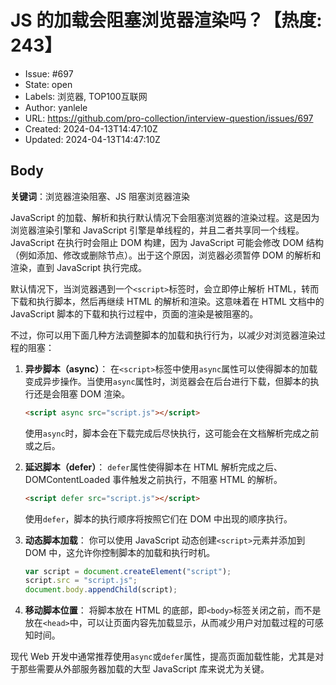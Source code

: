 # JS 的加载会阻塞浏览器渲染吗？【热度: 243】

- Issue: #697
- State: open
- Labels: 浏览器, TOP100互联网
- Author: yanlele
- URL: https://github.com/pro-collection/interview-question/issues/697
- Created: 2024-04-13T14:47:10Z
- Updated: 2024-04-13T14:47:10Z

## Body

**关键词**：浏览器渲染阻塞、JS 阻塞浏览器渲染

JavaScript 的加载、解析和执行默认情况下会阻塞浏览器的渲染过程。这是因为浏览器渲染引擎和 JavaScript 引擎是单线程的，并且二者共享同一个线程。JavaScript 在执行时会阻止 DOM 构建，因为 JavaScript 可能会修改 DOM 结构（例如添加、修改或删除节点）。出于这个原因，浏览器必须暂停 DOM 的解析和渲染，直到 JavaScript 执行完成。

默认情况下，当浏览器遇到一个`<script>`标签时，会立即停止解析 HTML，转而下载和执行脚本，然后再继续 HTML 的解析和渲染。这意味着在 HTML 文档中的 JavaScript 脚本的下载和执行过程中，页面的渲染是被阻塞的。

不过，你可以用下面几种方法调整脚本的加载和执行行为，以减少对浏览器渲染过程的阻塞：

1. **异步脚本（async）**：
   在`<script>`标签中使用`async`属性可以使得脚本的加载变成异步操作。当使用`async`属性时，浏览器会在后台进行下载，但脚本的执行还是会阻塞 DOM 渲染。

   ```html
   <script async src="script.js"></script>
   ```

   使用`async`时，脚本会在下载完成后尽快执行，这可能会在文档解析完成之前或之后。

2. **延迟脚本（defer）**：
   `defer`属性使得脚本在 HTML 解析完成之后、DOMContentLoaded 事件触发之前执行，不阻塞 HTML 的解析。

   ```html
   <script defer src="script.js"></script>
   ```

   使用`defer`，脚本的执行顺序将按照它们在 DOM 中出现的顺序执行。

3. **动态脚本加载**：
   你可以使用 JavaScript 动态创建`<script>`元素并添加到 DOM 中，这允许你控制脚本的加载和执行时机。

   ```javascript
   var script = document.createElement("script");
   script.src = "script.js";
   document.body.appendChild(script);
   ```

4. **移动脚本位置**：
   将脚本放在 HTML 的底部，即`<body>`标签关闭之前，而不是放在`<head>`中，可以让页面内容先加载显示，从而减少用户对加载过程的可感知时间。

现代 Web 开发中通常推荐使用`async`或`defer`属性，提高页面加载性能，尤其是对于那些需要从外部服务器加载的大型 JavaScript 库来说尤为关键。

